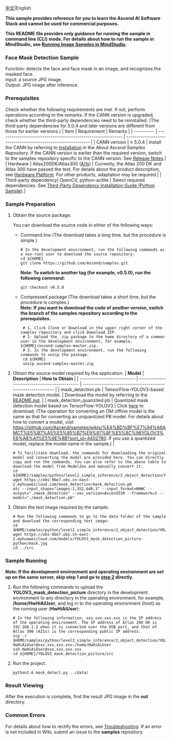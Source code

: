 [中文](README_CN.md)|English

**This sample provides reference for you to learn the Ascend AI Software Stack and cannot be used for commercial purposes.**

**This README file provides only guidance for running the sample in command line (CLI) mode. For details about how to run the sample in MindStudio, see [Running Image Samples in MindStudio](https://github.com/Ascend/samples/wikis/Running%20Image%20Samples%20in%20MindStudio?sort_id=3736297).**

### Face Mask Detection Sample
Function: detects the face and face mask in an image, and recognizes the masked face.   
Input: a source JPG image.   
Output: JPG image after inference.    

### Prerequisites
Check whether the following requirements are met. If not, perform operations according to the remarks. If the CANN version is upgraded, check whether the third-party dependencies need to be reinstalled. (The third-party dependencies for 5.0.4 and later versions are different from those for earlier versions.)
| Item      | Requirement                                                        | Remarks                                                        |
| ---------- | ------------------------------------------------------------ | ------------------------------------------------------------ |
| CANN version  | ≥ 5.0.4                                                    | Install the CANN by referring to [Installation](https://github.com/Ascend/samples#%E5%AE%89%E8%A3%85) in the *About Ascend Samples Repository*. If the CANN version is earlier than the required version, switch to the samples repository specific to the CANN version. See [Release Notes](https://github.com/Ascend/samples/blob/master/README.md).|
| Hardware  | Atlas200DK/Atlas300 ([Ai1s](https://support.huaweicloud.com/productdesc-ecs/ecs_01_0047.html#ecs_01_0047__section78423209366)) | Currently, the Atlas 200 DK and Atlas 300 have passed the test. For details about the product description, see [Hardware Platform](https://ascend.huawei.com/en/#/hardware/product). For other products, adaptation may be required.|
| Third-party dependency| OpenCV, python-acllite                               | Select required dependencies. See [Third-Party Dependency Installation Guide (Python Sample)](https://gitee.com/ascend/samples/tree/master/python/environment).|

### Sample Preparation

1. Obtain the source package.

   You can download the source code in either of the following ways:  
    - Command line (The download takes a long time, but the procedure is simple.)
       ```    
       # In the development environment, run the following commands as a non-root user to download the source repository:   
       cd ${HOME}     
       git clone https://github.com/Ascend/samples.git
       ```
       **Note: To switch to another tag (for example, v0.5.0), run the following command:**
       ```
       git checkout v0.5.0
       ```
    - Compressed package (The download takes a short time, but the procedure is complex.)  
       **Note: If you want to download the code of another version, switch the branch of the samples repository according to the prerequisites.**  
       ``` 
        # 1. Click Clone or Download in the upper right corner of the samples repository and click Download ZIP.   
        # 2. Upload the .zip package to the home directory of a common user in the development environment, for example, ${HOME}/ascend-samples-master.zip.    
        # 3. In the development environment, run the following commands to unzip the package:    
        cd ${HOME}    
        unzip ascend-samples-master.zip
       ```

2. Obtain the source model required by the application.
    | **Model**               | **Description**                                 | **How to Obtain**                                            |
    | --------------------------- | --------------------------------------------- | ------------------------------------------------------------ |
    | mask_detection.pb           | TensorFlow-YOLOV3-based mask detection model.        | Download the model by referring to the [README.md](https://github.com/Ascend/ModelZoo-TensorFlow/tree/master/TensorFlow/contrib/cv/yolov3_resnet18/ATC_yolo3_resnet18_tf_AE). |
    | mask_detection_quanzited.pb | Quantized mask detection model based on TensorFlow-YOLOV3.| Click [here](https://obs-9be7.obs.cn-east-2.myhuaweicloud.com:443/003_Atc_Models/AE/ATC%20Model/YOLOV3-RESNET18%20/yolo3_resnet18_quantized.pb) to download. (The operation for converting an OM offline model is the same as that for converting an unquantized PB model. For details about how to convert a model, visit https://github.com/Ascend/samples/wikis/%E4%BD%BF%E7%94%A8AMCT%E5%B7%A5%E5%85%B7%E9%87%8F%E5%8C%96YOLOV3%E6%A8%A1%E5%9E%8B?sort_id=4402780. If you use a quantized model, replace the model name in the sample.) |
    ```
    # To facilitate download, the commands for downloading the original model and converting the model are provided here. You can directly copy and run the commands. You can also refer to the above table to download the model from ModelZoo and manually convert it.    
    cd ${HOME}/samples/python/level2_simple_inference/2_object_detection/YOLOV3_mask_detection_picture/model    
    wget https://obs-9be7.obs.cn-east-2.myhuaweicloud.com/mask_detection/mask_detection.pb     
    atc --input_shape="images:1,352,640,3" --input_format=NHWC --output="./mask_detection" --soc_version=Ascend310 --framework=3 --model="./mask_detection.pb"
    ```

3. Obtain the test image required by the sample.
    ```
    # Run the following commands to go to the data folder of the sample and download the corresponding test image:
    cd $HOME/samples/python/level2_simple_inference/2_object_detection/YOLOV3_mask_detection_picture/data
    wget https://obs-9be7.obs.cn-east-2.myhuaweicloud.com/models/YOLOV3_mask_detection_picture-python/mask.jpg
    cd ../src
    ```

### Sample Running

**Note: If the development environment and operating environment are set up on the same server, skip step 1 and go to [step 2](#step_2) directly.**  

1. Run the following commands to upload the **YOLOV3_mask_detection_picture** directory in the development environment to any directory in the operating environment, for example, **/home/HwHiAiUser**, and log in to the operating environment (host) as the running user (**HwHiAiUser**):
    ```
    # In the following information, xxx.xxx.xxx.xxx is the IP address of the operating environment. The IP address of Atlas 200 DK is 192.168.1.2 when it is connected over the USB port, and that of Atlas 300 (AI1s) is the corresponding public IP address.
    scp -r $HOME/samples/python/level2_simple_inference/2_object_detection/YOLOV3_mask_detection_picture HwHiAiUser@xxx.xxx.xxx.xxx:/home/HwHiAiUser
    ssh HwHiAiUser@xxx.xxx.xxx.xxx
    cd ${HOME}/YOLOV3_mask_detection_picture/src
    ```

2. Run the project.
    ```
    python3.6 mask_detect.py ../data/
    ```
    
### Result Viewing

After the execution is complete, find the result JPG image in the **out** directory.


### Common Errors
For details about how to rectify the errors, see [Troubleshooting](https://github.com/Ascend/samples/wikis/%E5%B8%B8%E8%A7%81%E9%97%AE%E9%A2%98%E5%AE%9A%E4%BD%8D/%E4%BB%8B%E7%BB%8D). If an error is not included in Wiki, submit an issue to the **samples** repository.
